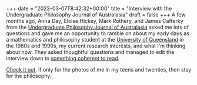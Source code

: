 +++
date = "2023-03-07T8:42:32+00:00"
title = "Interview with the Undergraduate Philosophy Journal of Australasia"
draft = false
+++
A few months ago, Anna Day, Eloise Hickey, Mark Rothery, and James Cafferky from the [Undergraduate Philosophy Journal of Australasia](https://upja.online/) asked me lots of questions and gave me an opportunity to ramble on about my early days as a mathematics and philosophy student at the [University of Queensland](https://uq.edu.au) in the 1980s and 1990s, my current research interests, and what I'm thinking about now. They asked thoughtful questions and managed to edit the interview down to [something coherent to read](https://upja.online/a-conversation-with-greg-restall/). 

[Check it out](https://upja.online/a-conversation-with-greg-restall/), if only for the photos of me in my teens and twenties, then stay for the philosophy.